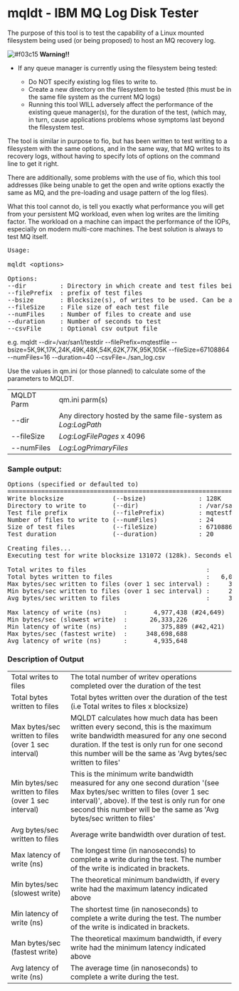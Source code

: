 # mqldt - IBM MQ Log Disk Tester

The purpose of this tool is to test the capability of a Linux mounted filesystem being used (or being proposed) to host an MQ recovery log.

![#f03c15](https://placehold.it/15/f03c15/000000?text=+)<b> Warning!!</b>  
<ul><li>If any queue manager is currently using the filesystem being tested:</li>
<ul><li>Do NOT specify existing log files to write to.</li>
<li>Create a new directory on the filesystem to be tested (this must be in the same file system as the current MQ logs)</li>
<li>Running this tool WILL adversely affect the performance of the existing queue manager(s), for the duration of the test, (which may, in turn, cause applications problems whose symptoms last beyond the filesystem test.</li>
</ul></ul>

The tool is similar in purpose to fio, but has been written to test writing to a filesystem with the same options, and in the same way, that MQ writes to its recovery logs, without having to specify lots of options on the command line to get it right.

There are additionally, some problems with the use of fio, which this tool addresses (like being unable to get the open and write options exactly the same as MQ, and the pre-loading and usage pattern of the log files).

What this tool cannot do, is tell you exactly what performance you will get from your persistent MQ workload, even when log writes are the limiting factor. The workload on a machine can impact the performance of the IOPs, especially on modern multi-core machines. The best solution is always to test MQ itself.

<pre>
Usage:

mqldt &ltoptions&gt

Options:
--dir         : Directory in which create and test files being written to. 
--filePrefix  : prefix of test files
--bsize       : Blocksize(s), of writes to be used. Can be a single value, or a comma separated list. Supports k suffix.
--fileSize    : File size of each test file
--numFiles    : Number of files to create and use
--duration    : Number of seconds to test
--csvFile     : Optional csv output file
</pre>
e.g.
mqldt --dir=/var/san1/testdir --filePrefix=mqtestfile --bsize=5K,9K,17K,24K,49K,48K,54K,62K,77K,95K,105K --fileSize=67108864 --numFiles=16 --duration=40 --csvFile=./san_log.csv

Use the values in qm.ini (or those planned) to calculate some of the parameters to MQLDT.

<table>
<tr><td>MQLDT Parm</td><td>qm.ini parm(s)</td></tr>
<tr><td>--dir</td><td>Any directory hosted by the same file-system as <i>Log:LogPath</i></td></tr>
<tr><td>--fileSize</td><td><i>Log:LogFilePages</i> x 4096</td></tr>
<tr><td>--numFiles</td><td><i>Log:LogPrimaryFiles</i></td></tr>
</table>

### Sample output:

<pre>
Options (specified or defaulted to)
=====================================================================================
Write blocksize             (--bsize)              : 128K
Directory to write to       (--dir)                : /var/san1/testdir
Test file prefix            (--filePrefix)         : mqtestfile
Number of files to write to (--numFiles)           : 24
Size of test files          (--fileSize)           : 67108864
Test duration               (--duration)           : 20

Creating files...
Executing test for write blocksize 131072 (128k). Seconds elapsed -> 20/20

Total writes to files                                :          46,178
Total bytes written to files                         :   6,052,642,816
Max bytes/sec written to files (over 1 sec interval) :     311,689,216
Min bytes/sec written to files (over 1 sec interval) :     297,795,584
Avg bytes/sec written to files                       :     302,732,356

Max latency of write (ns)      :       4,977,438 (#24,649)
Min bytes/sec (slowest write)  :      26,333,226
Min latency of write (ns)      :         375,889 (#42,421)
Max bytes/sec (fastest write)  :     348,698,688
Avg latency of write (ns)      :       4,935,648
</pre>

### Description of Output
<table>
<tr><td>Total writes to files</td><td>The total number of writev operations completed over the duration of the test</td></tr>
<tr><td>Total bytes written to files</td><td>Total bytes written over the duration of the test (i.e Total writes to files x blocksize)</td></tr>
<tr><td>Max bytes/sec written to files (over 1 sec interval)</td><td>MQLDT calculates how much data has been written every second, this is the maximum write bandwidth measured for any one second duration. If the test is only run for one second this number will be the same as 'Avg bytes/sec written to files'</td></tr>
<tr><td>Min bytes/sec written to files (over 1 sec interval)</td><td>This is the minimum write bandwidth measured for any one second duration '(see Max bytes/sec written to files (over 1 sec interval)', above). If the test is only run for one second this number will be the same as 'Avg bytes/sec written to files'</td></tr>
<tr><td>Avg bytes/sec written to files</td><td>Average write bandwidth over duration of test.</td></tr>
<tr><td>Max latency of write (ns)</td><td>The longest time (in nanoseconds) to complete a write during the test. The number of the write is indicated in brackets.</td></tr>
<tr><td>Min bytes/sec (slowest write)</td><td>The theoretical minimum bandwidth, if every write had the maximum latency indicated above</td></tr>
<tr><td>Min latency of write (ns)</td><td>The shortest time (in nanoseconds) to complete a write during the test. The number of the write is indicated in brackets.</td></tr>
<tr><td>Man bytes/sec (fastest write)</td><td>The theoretical maximum bandwidth, if every write had the minimum latency indicated above</td></tr>
<tr><td>Avg latency of write (ns)</td><td>The average time (in nanoseconds) to complete a write during the test.</td></tr>
</table>
